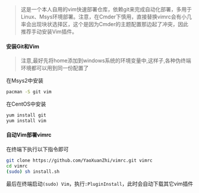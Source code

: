 >这是一个本人自用的vim快速部署仓库，依赖git来完成自动化部署，多用于Linux、Msys环境部署。注意，在Cmder下慎用，直接替换vimrc会有小几率会出现块状选择区，这个是因为Cmder的主题配置那边起了冲突，因此推荐手动安装Vim插件。

#### 安装Git和Vim
>注意,最好先将home添加到windows系统的环境变量中,这样子,各种伪终端环境都可以用到同一份配置了

在Msys2中安装
```sh
pacman -S git vim
```

在CentOS中安装
```sh
yum install git
yum install vim
``` 

#### 自动Vim部署vimrc
在终端下执行以下指令即可
```sh
git clone https://github.com/YaoXuanZhi/vimrc.git vimrc
cd vimrc
(sudo) sh install.sh
```

最后在终端启动`(sudo) Vim`，执行`:PluginInstall`，此时会自动下载其它vim插件 
